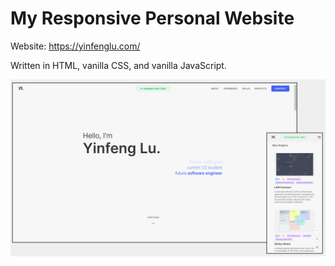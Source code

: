# My Responsive Personal Website

Website: https://yinfenglu.com/

Written in HTML, vanilla CSS, and vanilla JavaScript.

![cover](https://github.com/MapleBKL/personal-website/blob/master/img/projects/website/cover.png)
